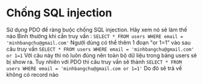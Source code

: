 # Chống SQL injection
Sử dụng PDO để ràng buộc chống SQL injection. Hãy xem nó sẽ làm thế nào
Bình thường khi cần truy vấn :
`SELECT * FROM users WHERE email = 'minhbangchu@gmail.com'`
Người dùng có thể thêm 1 đoạn "or 1=1" vào sau câu truy vấn
`SELECT * FROM users WHERE email = 'minhbangchu@gmail.com' or 1=1`
Với câu này thì nó luôn đúng nên toàn bộ dữ liệu trong bảng users sẽ bị show ra.
Tuy nhiên với PDO thì câu truy vấn sẽ thành
`SELECT * FROM users WHERE email = 'minhbangchu@gmail.com or 1=1'`
Do đó sẽ trả về không có record nào
